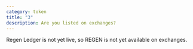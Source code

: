 ```yaml
---
category: token
title: "3"
description: Are you listed on exchanges?
---
```

Regen Ledger is not yet live, so REGEN is not yet available on exchanges.